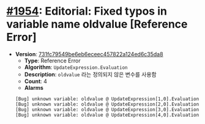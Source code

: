 # [#1954](https://github.com/tc39/ecma262/pull/1954/files): Editorial: Fixed typos in variable name oldvalue [Reference Error]

- **Version**: [731fc79549be6eb6eceec457822a124ed6c35da8](https://github.com/tc39/ecma262/commits/731fc79549be6eb6eceec457822a124ed6c35da8)
  - **Type**: Reference Error
  - **Algorithm**: `UpdateExpression.Evaluation`
  - **Description**: `oldvalue` 라는 정의되지 않은 변수를 사용함
  - **Count**: 4
  - **Alarms**
  ```    
  [Bug] unknown variable: oldvalue @ UpdateExpression[1,0].Evaluation
  [Bug] unknown variable: oldvalue @ UpdateExpression[2,0].Evaluation
  [Bug] unknown variable: oldvalue @ UpdateExpression[3,0].Evaluation
  [Bug] unknown variable: oldvalue @ UpdateExpression[4,0].Evaluation
  ```

